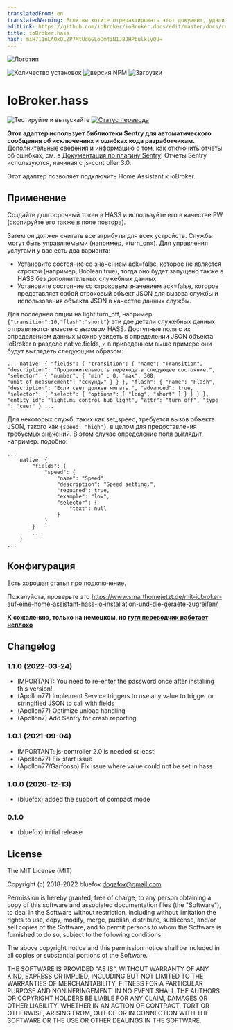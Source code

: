 ```yaml
---
translatedFrom: en
translatedWarning: Если вы хотите отредактировать этот документ, удалите поле «translationFrom», в противном случае этот документ будет снова автоматически переведен
editLink: https://github.com/ioBroker/ioBroker.docs/edit/master/docs/ru/adapterref/iobroker.hass/README.md
title: ioBroker.hass
hash: miH711nLAOxOLZP7MtUd6GLoOm4iN1J8JHPbulklyQU=
---
```

![Логотип](../../../en/adapterref/iobroker.hass/admin/hass.png)

![Количество установок](http://iobroker.live/badges/hass-stable.svg)
![версия NPM](http://img.shields.io/npm/v/iobroker.hass.svg)
![Загрузки](https://img.shields.io/npm/dm/iobroker.hass.svg)

# IoBroker.hass
![Тестируйте и выпускайте](https://github.com/ioBroker/ioBroker.hass/workflows/Test%20and%20Release/badge.svg) [![Статус перевода](https://weblate.iobroker.net/widgets/adapters/-/hass/svg-badge.svg)](https://weblate.iobroker.net/engage/adapters/?utm_source=widget)

**Этот адаптер использует библиотеки Sentry для автоматического сообщения об исключениях и ошибках кода разработчикам.** Дополнительные сведения и информацию о том, как отключить отчеты об ошибках, см. в [Документация по плагину Sentry](https://github.com/ioBroker/plugin-sentry#plugin-sentry)! Отчеты Sentry используются, начиная с js-controller 3.0.

Этот адаптер позволяет подключить Home Assistant к ioBroker.

## Применение
Создайте долгосрочный токен в HASS и используйте его в качестве PW (скопируйте его также в поле повтора).

Затем он должен считать все атрибуты для всех устройств. Службы могут быть управляемыми (например, «turn_on»). Для управления услугами у вас есть два варианта:

* Установите состояние со значением ack=false, которое не является строкой (например, Boolean true), тогда оно будет запущено также в HASS без дополнительных служебных данных
* Установите состояние со строковым значением ack=false, которое представляет собой строковый объект JSON для вызова службы и использования объекта JSON в качестве данных службы.

Для последней опции на light.turn_off, например. `{"transition":10,"flash":"short"}` эти две детали служебных данных отправляются вместе с вызовом HASS. Доступные поля с их определением данных можно увидеть в определении JSON объекта ioBroker в разделе native.fields, и в приведенном выше примере они будут выглядеть следующим образом:

`...
native: { "fields": { "transition": { "name": "Transition", "description": "Продолжительность перехода в следующее состояние.", "selector": { "number": { "min" : 0, "max": 300, "unit_of_measurement": "секунды" } } }, "flash": { "name": "Flash", "description": "Если свет должен мигать.", "advanced": true, "selector": { "select": { "options": [ "long", "short" ] } } } }, "entity_id": "light.mi_control_hub_light", "attr": "turn_off", "type ": "свет" } ...
`

Для некоторых служб, таких как set_speed, требуется вызов объекта JSON, такого как `{speed: "high"}`, в целом для предоставления требуемых значений. В этом случае определение поля выглядит, например. подобно:

```
...
    native: {
        "fields": {
            "speed": {
                "name": "Speed",
                "description": "Speed setting.",
                "required": true,
                "example": "low",
                "selector": {
                    "text": null
                }
            }
        }
        ...
    }
...
```

## Конфигурация
Есть хорошая статья про подключение.

Пожалуйста, проверьте это https://www.smarthomejetzt.de/mit-iobroker-auf-eine-home-assistant-hass-io-installation-und-die-geraete-zugreifen/

**К сожалению, только на немецком, но [гугл переводчик работает неплохо](https://translate.google.com/translate?hl=en&sl=de&tl=en&u=https%3A%2F%2Fwww.smarthomejetzt.de%2Fmit-iobroker-auf-eine-home-assistant-hass-io-installation-und-die-geraete-zugreifen%2F)**

<!-- Заполнитель для следующей версии (в начале строки):

### __РАБОТА ВЫПОЛНЯЕТСЯ__ -->

## Changelog
### 1.1.0 (2022-03-24)
* IMPORTANT: You need to re-enter the password once after installing this version!
* (Apollon77) Implement Service triggers to use any value to trigger or stringified JSON to call with fields
* (Apollon77) Optimize unload handling
* (Apollon7) Add Sentry for crash reporting

### 1.0.1 (2021-09-04)
* IMPORTANT: js-controller 2.0 is needed st least!
* (Apollon77) Fix start issue
* (Apollon77/Garfonso) Fix issue where value could not be set in hass

### 1.0.0 (2020-12-13)
* (bluefox) added the support of compact mode

### 0.1.0
* (bluefox) initial release

## License
The MIT License (MIT)

Copyright (c) 2018-2022 bluefox <dogafox@gmail.com>

Permission is hereby granted, free of charge, to any person obtaining a copy
of this software and associated documentation files (the "Software"), to deal
in the Software without restriction, including without limitation the rights
to use, copy, modify, merge, publish, distribute, sublicense, and/or sell
copies of the Software, and to permit persons to whom the Software is
furnished to do so, subject to the following conditions:

The above copyright notice and this permission notice shall be included in
all copies or substantial portions of the Software.

THE SOFTWARE IS PROVIDED "AS IS", WITHOUT WARRANTY OF ANY KIND, EXPRESS OR
IMPLIED, INCLUDING BUT NOT LIMITED TO THE WARRANTIES OF MERCHANTABILITY,
FITNESS FOR A PARTICULAR PURPOSE AND NONINFRINGEMENT. IN NO EVENT SHALL THE
AUTHORS OR COPYRIGHT HOLDERS BE LIABLE FOR ANY CLAIM, DAMAGES OR OTHER
LIABILITY, WHETHER IN AN ACTION OF CONTRACT, TORT OR OTHERWISE, ARISING FROM,
OUT OF OR IN CONNECTION WITH THE SOFTWARE OR THE USE OR OTHER DEALINGS IN
THE SOFTWARE.